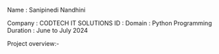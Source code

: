 Name : Sanipinedi Nandhini

Company : CODTECH IT SOLUTIONS
ID :
Domain : Python Programming
Duration : June to July 2024

Project overview:-
